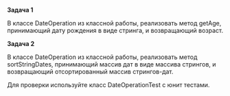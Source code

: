 **Задача 1**

В классе DateOperation из классной работы, реализовать метод getAge, принимающий дату рождения в виде стринга, 
и возвращающий возраст.

**Задача 2**

В классе DateOperation из классной работы, реализовать метод sortStringDates, принимающий массив дат в виде 
массива стрингов, и возвращающий отсортированный массив стрингов-дат.

Для проверки используйте класс DateOperationTest с юнит тестами.